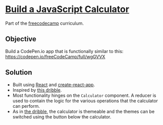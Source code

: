 # [Build a JavaScript Calculator](https://learn.freecodecamp.org/front-end-libraries/front-end-libraries-projects/build-a-javascript-calculator)

Part of the [freecodecamp](https://www.freecodecamp.com) curriculum.

## Objective

Build a CodePen.io app that is functionally similar to this: https://codepen.io/freeCodeCamp/full/wgGVVX

## Solution

- Built using [React](https://reactjs.org/) and [create-react-app](https://github.com/facebook/create-react-app).
- Inspired by [this dribble](https://dribbble.com/shots/3467471-DailyUI-004-Calculator).
- Most functionality hinges on the `Calculator` component. A reducer is used to contain the logic for the various operations that the calculator can perform.
- As in [the dribble](https://dribbble.com/shots/3467471-DailyUI-004-Calculator), the calculator is themeable and the themes can be switched using the button below the calculator.
